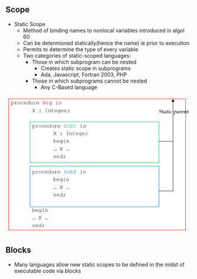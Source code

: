 ## Scope
+ Static Scope
  - Method of binding names to nonlocal variables introduced in algol 60
  - Can be determioned statically(hence the name) ie prior to execution
  -  Permits to determine the type of every variable 
  - Two categories of static-scoped languages:
    + Those in which subprogram can be nested 
      - Creates static scope in subprograms
      - Ada, Javascript, Fortran 2003, PHP
    + Those in which subprograms cannot be nested
      - Any C-Based language
      
![Alt text](POWERPNT_P2PvuQbysF.png)

## Blocks 
+ Many languages allow new static scopes to be defined in the midst of executable code via blocks
